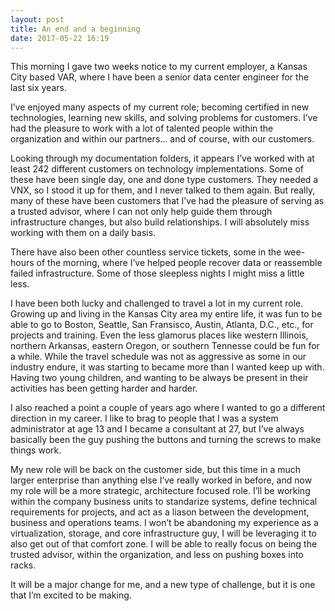 ```yaml
---
layout: post
title: An end and a beginning
date: 2017-05-22 16:19
---
```


This morning I gave two weeks notice to my current employer, a Kansas City based VAR, where I have been a senior data center engineer for the last six years.

I’ve enjoyed many aspects of my current role; becoming certified in new technologies, learning new skills, and solving problems for customers. I’ve had the pleasure to work with a lot of talented people within the organization and within our partners… and of course, with our customers.

Looking through my documentation folders, it appears I’ve worked with at least 242 different customers on technology implementations. Some of these have been single day, one and done type customers. They needed a VNX, so I stood it up for them, and I never talked to them again. But really, many of these have been customers that I’ve had the pleasure of serving as a trusted advisor, where I can not only help guide them through infrastructure changes, but also build relationships. I will absolutely miss working with them on a daily basis.

There have also been other countless service tickets, some in the wee-hours of the morning, where I’ve helped people recover data or reassemble failed infrastructure. Some of those sleepless nights I might miss a little less.

I have been both lucky and challenged to travel a lot in my current role. Growing up and living in the Kansas City area my entire life, it was fun to be able to go to Boston, Seattle, San Fransisco, Austin, Atlanta, D.C., etc., for projects and training. Even the less glamorus places like western Illinois, northern Arkansas, eastern Oregon, or southern Tennesse could be fun for a while. While the travel schedule was not as aggressive as some in our industry endure, it was starting to became more than I wanted keep up with. Having two young children, and wanting to be always be present in their activities has been getting harder and harder.

I also reached a point a couple of years ago where I wanted to go a different direction in my career. I like to brag to people that I was a system administrator at age 13 and I became a consultant at 27, but I’ve always basically been the guy pushing the buttons and turning the screws to make things work.

My new role will be back on the customer side, but this time in a much larger enterprise than anything else I’ve really worked in before, and now my role will be a more strategic, architecture focused role. I’ll be working within the company business units to standarize systems, define technical requirements for projects, and act as a liason between the development, business and operations teams. I won’t be abandoning my experience as a virtualization, storage, and core infrastructure guy, I will be leveraging it to also get out of that comfort zone. I will be able to really focus on being the trusted advisor, within the organization, and less on pushing boxes into racks.

It will be a major change for me, and a new type of challenge, but it is one that I’m excited to be making.
